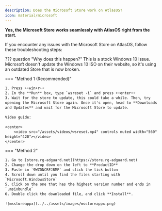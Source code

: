 ```yaml
---
description: Does the Microsoft Store work on AtlasOS?
icon: material/microsoft
---
```


**Yes, the Microsoft Store works seamlessly with AtlasOS right from the start.**


If you encounter any issues with the Microsoft Store on AtlasOS, follow these troubleshooting steps:

??? question "Why does this happen?"
    This is a stock Windows 10 issue. Microsoft doesn't update the Windows 10 ISO on their website, so it's using an outdated Store that is now broken.


=== "Method 1 (Recommended)"

    1. Press ++win+r++
    2. In the **Run** box, type `wsreset -i` and press ++enter++
    3. Wait for the store to update, this could take a while. Then, try opening the Microsoft Store again. Once it's open, head to **Downloads and Updates** and wait for the Microsoft Store to update.
    
    Video guide:

    <center>
        <video src="/assets/videos/wsreset.mp4" controls muted width="560" height="420"></video>
    </center>


=== "Method 2"

    1. Go to [store.rg-adguard.net](https://store.rg-adguard.net)
    2. Change the drop down on the left to **ProductID**
    3. Paste in `9WZDNCRFJBMP` and click the tick button
    4. Scroll down until you find the files starting with `Microsoft.WindowsStore`
    5. Click on the one that has the highest version number and ends in `.msixbundle`
    6. Double click the downloaded file, and click **Install**.
   
    ![msstoreappx](../../assets/images/msstoreappx.png)